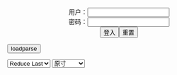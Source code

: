 <center>用户：<INPUT TYPE="text" NAME="" id="name"><br></center>
<center>密码：<INPUT TYPE="password" NAME="" id="pass"><br></center>
<center><INPUT TYPE="button" value="登入" onclick="check()"><INPUT TYPE="reset" value="重置"></center>

<div style="display: none" id="mdm" name="dmd">
  <button onclick="location.reload()">Cover 0</button>
</div>

<button style="display: none" name="dmd" onclick="toggleb()">toggle</button>
<button onclick="loadparse()">loadparse</button>

<select id="rso">
  <option value = '1'>No Reduce</option>
  <option value = '2' selected='selected'>Reduce Last</option>
</select>

<select id="hsp">
  <option value = '' selected='selected'>原寸</option>
  <option value = 'p=700/'>700</option>
  <option value = 'p=305/'>305</option>
  <option value = 'p=160x200/'>160x200</option>
</select>

<br>
<div style="display: none" id="mdc" name="dmd">
</div>

<pre style="display: none" id = "raw">
<!-- 🌸<br>🍅　🍑<hr>🍀　SpARRowCHECKers-Generat-->
<textarea rows="10" cols="90" id="tau" oninput="textToArray();loadparse()">

</textarea><br><!-- 🍀<br>🍑　🍅<hr>🌸 -->

<textarea rows="30" cols="100" id="tar" oninput="loadparse()">

PlumperPass 016-15 Porn Video by fruhrhope | ImageFap
https://www.imagefap.com/video.php?vid=663935

https://img.moviefap.com/a3:2q80w160r/107/66/39/663935/thumbs/12.jpg

<font size="1" style="color:#DCDCDC">2022-03-13</font>

PlumperPass 253-13 Porn Video by fruhrhope | ImageFap
https://www.imagefap.com/video.php?vid=653937

https://img.moviefap.com/a3:2q80w160r/104/65/39/653937/thumbs/18.jpg

<font size="1" style="color:#DCDCDC">2022-03-13</font>

PlumperPass 004-01 Porn Video by fruhrhope | ImageFap
https://www.imagefap.com/video.php?vid=660750

https://img.moviefap.com/a3:2q80w160r/107/66/07/660750/thumbs/8.jpg

<font size="1" style="color:#DCDCDC">2022-03-13</font>

PlumperPass 014-02 Porn Video by fruhrhope | ImageFap
https://www.imagefap.com/video.php?vid=664182

https://img.moviefap.com/a3:2q80w160r/107/66/41/664182/thumbs/18.jpg

<font size="1" style="color:#DCDCDC">2022-03-13</font>

Gracyanne Barbosa 14 Porn Video by jabslz | ImageFap
https://www.imagefap.com/video.php?vid=656118

https://img.moviefap.com/a3:2q80w160r/107/65/61/656118/thumbs/26.jpg

<font size="1" style="color:#DCDCDC">2022-03-13</font>

hemgjord hopsamling av sperma p fru Porn Video by smalaSaga | ImageFap
https://www.imagefap.com/video.php?vid=664193

https://img.moviefap.com/a3:2q80w160r/107/66/41/664193/thumbs/25.jpg

<font size="1" style="color:#DCDCDC">2022-03-13</font>

Reife Putze mit gepiercten Eutern leckt ihm den Schwanz Porn Video by parklady | ImageFap
https://www.imagefap.com/video.php?vid=662402

https://img.moviefap.com/a3:2q80w160r/107/66/24/662402/thumbs/21.jpg

<font size="1" style="color:#DCDCDC">2022-03-07</font>

Liliane her interracial wonderful true love with Negro Porn Video by Gomba69 | ImageFap
https://www.imagefap.com/video.php?vid=646049

https://img.moviefap.com/a3:2q80w160r/106/64/60/646049/thumbs/23.jpg

<font size="1" style="color:#DCDCDC">2022-03-07</font>

Kitty Core - Kinky Punk Girl Anhnger von Blitz Porn Video by MiriamDE | ImageFap
https://www.imagefap.com/video.php?vid=659210

https://img.moviefap.com/a3:2q80w160r/107/65/92/659210/thumbs/14.jpg

<font size="1" style="color:#DCDCDC">2022-03-07</font>

Blanche and Nikky anti-racist happy life with Negros Porn Video by Gomba69 | ImageFap
https://www.imagefap.com/video.php?vid=662052

https://img.moviefap.com/a3:2q80w160r/107/66/20/662052/thumbs/25.jpg

<font size="1" style="color:#DCDCDC">2022-03-07</font>

Jane - snooker game and interracial passion and fuck Porn Video by Gomba69 | ImageFap
https://www.imagefap.com/video.php?vid=662943

https://img.moviefap.com/a3:2q80w160r/107/66/29/662943/thumbs/14.jpg

<font size="1" style="color:#DCDCDC">2022-03-07</font>

Wetlook Dirty Talk Porn Video by MiriamDE | ImageFap
https://www.imagefap.com/video.php?vid=662963

https://img.moviefap.com/a3:2q80w160r/107/66/29/662963/thumbs/11.jpg

<font size="1" style="color:#DCDCDC">2022-03-07</font>

<font size="4"><b>
fruhrhope's profile</b></font><br>
https://www.imagefap.com/showvideos.php?userid=1863273

<font size="2" style="color:#DCDCDC">2022-02-23</font>

<font size="3"><b>
PlumperPass 245B-01 Porn Video by fruhrhope | ImageFap</b></font><br>
https://www.imagefap.com/video.php?vid=638007

Sugar Booty
https://img.moviefap.com/a3:2q80w160r/101/63/80/638007/thumbs/10.jpg

<font size="1" style="color:#DCDCDC">2022-02-23</font>

<font size="3"><b>
PlumperPass 054-34 Porn Video by fruhrhope | ImageFap</b></font><br>
https://www.imagefap.com/video.php?vid=652606

https://img.moviefap.com/a3:2q80w160r/104/65/26/652606/thumbs/10.jpg

<font size="1" style="color:#DCDCDC">2022-02-23</font>

PlumperPass 068-08 Porn Video by fruhrhope | ImageFap
https://www.imagefap.com/video.php?vid=654118

https://img.moviefap.com/a3:2q80w160r/104/65/41/654118/thumbs/12.jpg

<font size="1" style="color:#DCDCDC">2022-02-23</font>

PlumperPass 272A-03 Porn Video by fruhrhope | ImageFap
https://www.imagefap.com/video.php?vid=657256

https://img.moviefap.com/a3:2q80w160r/107/65/72/657256/thumbs/10.jpg

<font size="1" style="color:#DCDCDC">2022-02-23</font>

PlumperPass 163B-02 Porn Video by fruhrhope | ImageFap
https://www.imagefap.com/video.php?vid=657253

https://img.moviefap.com/a3:2q80w160r/107/65/72/657253/thumbs/10.jpg

<font size="1" style="color:#DCDCDC">2022-02-23</font>

PlumperPass 136C-02 Porn Video by fruhrhope | ImageFap
https://www.imagefap.com/video.php?vid=657670

https://img.moviefap.com/a3:2q80w160r/107/65/76/657670/thumbs/6.jpg

<font size="1" style="color:#DCDCDC">2022-02-23</font>

PlumperPass 009-03 Porn Video by fruhrhope | ImageFap
https://www.imagefap.com/video.php?vid=658805

https://img.moviefap.com/a3:2q80w160r/107/65/88/658805/thumbs/6.jpg

<font size="1" style="color:#DCDCDC">2022-02-23</font>

My huge tits stepmom use me to revenge her cheating hus Porn Video by Heison30 | ImageFap
https://www.imagefap.com/video.php?vid=656341

https://img.moviefap.com/a3:2q80w160r/107/65/63/656341/thumbs/23.jpg
https://img.moviefap.com/a3:2q80w160r/107/65/63/656341/thumbs/26.jpg

<font size="1" style="color:#DCDCDC"><b>2022/2/9 下午10:16:04</b></font><br>

<font size="2"><b>
JAVHUB Ryoko Murakami teaches her stepson about sex Porn Video by JAVHub | ImageFap</b></font><br>
https://www.imagefap.com/video.php?vid=648031

https://img.moviefap.com/a3:2q80w160r/106/64/80/648031/thumbs/26.jpg

<font size="1" style="color:#DCDCDC"><b>2022/2/9 下午8:44:12</b></font><br>

<font size="3"><b>
TRUE ANAL Goin deep in Tommy Kings ass Porn Video by trueanal | ImageFap</b></font><br>
https://www.imagefap.com/video.php?vid=650326

https://img.moviefap.com/a3:2q80w160r/104/65/03/650326/thumbs/14.jpg
true-anal-goin-deep-in-tommy-kings-ass-1080p.mp4

<font size="1" style="color:#DCDCDC"><b>2022/1/26 下午9:59:01</b></font><br>

<font size="2"><b>
I just wanted to save this somewhere Porn Video by 08231960 | ImageFap</b></font><br>
https://www.imagefap.com/video.php?vid=653409

https://img.moviefap.com/a3:2q80w160r/104/65/34/653409/thumbs/23.jpg

<font size="1" style="color:#DCDCDC"><b>2022/1/17 下午8:30:17</b></font><br>

<font size="2"><b>
Busty Roommates Want My Dick Porn Video by turnerkh31 | ImageFap</b></font><br>
https://www.imagefap.com/video.php?vid=653395

https://img.moviefap.com/a3:2q80w160r/104/65/33/653395/thumbs/19.jpg

<font size="1" style="color:#DCDCDC"><b>2022/1/13 上午10:13:48</b></font><br>

<font size="2"><b>
Full Body Massage Porn Video by turnerkh31 | ImageFap</b></font><br>
https://www.imagefap.com/video.php?vid=653031

https://img.moviefap.com/a3:2q80w160r/104/65/30/653031/thumbs/10.jpg

<font size="1" style="color:#DCDCDC"><b>2022/1/13 上午10:14:11</b></font><br>

<font size="2"><b>
MILF Gloryholes Gone Wild Porn Video by turnerkh31 | ImageFap</b></font><br>
https://www.imagefap.com/video.php?vid=652460

https://img.moviefap.com/a3:2q80w160r/104/65/24/652460/thumbs/23.jpg

<font size="1" style="color:#DCDCDC"><b>2022/1/13 上午10:14:30</b></font><br>

<font size="3"><b>
PlumperPass 054-34 Porn Video by fruhrhope | ImageFap</b></font><br>
https://www.imagefap.com/video.php?vid=652606

https://img.moviefap.com/a3:2q80w160r/104/65/26/652606/thumbs/10.jpg

<font size="1" style="color:#DCDCDC"><b>2022/1/12 下午9:41:04</b></font><br>

<font size="2"><b>
PlumperPass 253-24 Porn Video by fruhrhope | ImageFap</b></font><br>
https://www.imagefap.com/video.php?vid=652034

https://img.moviefap.com/a3:2q80w160r/104/65/20/652034/thumbs/18.jpg

<font size="1" style="color:#DCDCDC"><b>2022/1/12 下午9:46:14</b></font><br>

<font size="2"><b>
PlumperPass 211A-01 Porn Video by fruhrhope | ImageFap</b></font><br>
https://www.imagefap.com/video.php?vid=651673

https://img.moviefap.com/a3:2q80w160r/104/65/16/651673/thumbs/18.jpg

<font size="1" style="color:#DCDCDC"><b>2022/1/12 下午9:44:13</b></font><br>

<font size="2"><b>
Mimosa Porn Video by fruhrhope | ImageFap</b></font><br>
https://www.imagefap.com/video.php?vid=649342

https://img.moviefap.com/a3:2q80w160r/106/64/93/649342/thumbs/26.jpg

<font size="1" style="color:#DCDCDC"><b>2022/1/12 下午9:49:55</b></font><br>

<font size="2"><b>
PlumperPass 119-12 Porn Video by fruhrhope | ImageFap</b></font><br>
https://www.imagefap.com/video.php?vid=650477

https://img.moviefap.com/a3:2q80w160r/104/65/04/650477/thumbs/11.jpg

<font size="1" style="color:#DCDCDC"><b>2021/12/31 下午8:43:28</b></font><br>

<font size="2"><b>
Janet Jade Porn Video by Ozain | ImageFap</b></font><br>
https://www.imagefap.com/video.php?vid=649933

https://img.moviefap.com/a3:2q80w160r/104/64/99/649933/thumbs/17.jpg

<font size="1" style="color:#DCDCDC"><b>2021/12/31 下午9:04:11</b></font><br>

<font size="2"><b>
Carmen Hayes Porn Video by Ozain | ImageFap</b></font><br>
https://www.imagefap.com/video.php?vid=649935

https://img.moviefap.com/a3:2q80w160r/104/64/99/649935/thumbs/20.jpg

<font size="1" style="color:#DCDCDC"><b>2021/12/31 下午9:02:24</b></font><br>

<font size="2"><b>
Dolly Martin Porn Video by Ozain | ImageFap</b></font><br>
https://www.imagefap.com/video.php?vid=650001

https://img.moviefap.com/a3:2q80w160r/104/65/00/650001/thumbs/15.jpg

<font size="1" style="color:#DCDCDC"><b>2021/12/31 下午9:01:36</b></font><br>

<font size="2"><b>
Like a pair of papayas boobs Porn Video by Mainbert61 | ImageFap</b></font><br>
https://www.imagefap.com/video.php?vid=648350

https://img.moviefap.com/a3:2q80w160r/106/64/83/648350/thumbs/2.jpg

<font size="1" style="color:#DCDCDC"><b>2021/12/20 下午4:27:09</b></font><br>

<font size="2"><b>
Compilation of a perfect blonde and cum in her mouth Porn Video by WhiskFapLover | ImageFap</b></font><br>
https://www.imagefap.com/video.php?vid=640247

https://img.moviefap.com/a3:2q80w160r/105/64/02/640247/thumbs/1.jpg

<font size="1" style="color:#DCDCDC"><b>2021/12/20 下午4:38:34</b></font><br>

<font size="3"><b>
Paisley Porter hot and friendly blonde plays with the c Porn Video by WhiskFapLover | ImageFap</b></font><br>
https://www.imagefap.com/video.php?vid=625996

https://img.moviefap.com/a3:2q80w160r/101/62/59/625996/thumbs/2.jpg

<font size="1" style="color:#DCDCDC"><b>2021/12/20 下午4:39:33</b></font><br>

<font size="2"><b>
Jewelz solo Porn Video by WhiskFapLover | ImageFap</b></font><br>
https://www.imagefap.com/video.php?vid=648459

https://img.moviefap.com/a3:2q80w160r/106/64/84/648459/thumbs/2.jpg

<font size="1" style="color:#DCDCDC"><b>2021/12/20 下午4:36:17</b></font><br>

<font size="2"><b>
hot woman does sexual magic for the client Porn Video by WhiskFapLover | ImageFap</b></font><br>
https://www.imagefap.com/video.php?vid=594565

https://img.moviefap.com/a3:2q80w160r/thumbs/95/594565-2l.jpg

<font size="1" style="color:#DCDCDC"><b>2021/12/20 下午4:50:22</b></font><br>

<font size="2"><b>
Duo of beautiful girls play with delicious oil Porn Video by WhiskFapLover | ImageFap</b></font><br>
https://www.imagefap.com/video.php?vid=614429

https://img.moviefap.com/a3:2q80w160r/thumbs/e3/614429-1l.jpg

<font size="1" style="color:#DCDCDC"><b>2021/12/20 下午4:48:47</b></font><br>

<font size="2"><b>
Professional dancers like to show their sexy bodies Porn Video by WhiskFapLover | ImageFap</b></font><br>
https://www.imagefap.com/video.php?vid=614303

https://img.moviefap.com/a3:2q80w160r/thumbs/84/614303-1l.jpg

<font size="1" style="color:#DCDCDC"><b>2021/12/20 下午4:45:37</b></font><br>

<font size="2"><b>
Blonde lactates Porn Video by exacto44 | ImageFap</b></font><br>
https://www.imagefap.com/video.php?vid=642711

https://img.moviefap.com/a3:2q80w160r/106/64/27/642711/thumbs/1.jpg

<font size="1" style="color:#DCDCDC"><b>2021/12/20 下午4:33:21</b></font><br>

<font size="2"><b>
Big Tit Japanese Girl Porn Video by exacto44 | ImageFap</b></font><br>
https://www.imagefap.com/video.php?vid=647678

https://img.moviefap.com/a3:2q80w160r/106/64/76/647678/thumbs/1.jpg

<font size="1" style="color:#DCDCDC"><b>2021/12/20 下午4:24:15</b></font><br>

<font size="2"><b>
Payton Presslee Deep Penetration Porn Video by Chabin333 | ImageFap</b></font><br>
https://www.imagefap.com/video.php?vid=649140

https://img.moviefap.com/a3:2q80w160r/106/64/91/649140/thumbs/1.jpg

<font size="1" style="color:#DCDCDC"><b>2021/12/21 下午5:32:40</b></font><br>

<font size="2"><b>
Watching my stepson cum inside my wife Porn Video by Parnny66 | ImageFap</b></font><br>
https://www.imagefap.com/video.php?vid=649181

https://slack-imgs.com/?url=https://img.moviefap.com/a3:2q80w160r/106/64/91/649181/thumbs/10.jpg
https://slack-imgs.com/?url=https://img.moviefap.com/a16:9w990r/106/64/91/649181/thumbs/7.jpg

<font size="1" style="color:#DCDCDC"><b>2021/12/21 下午11:21:09</b></font><br>

https://vz-cdn2.adtng.com/a7/creatives/1/49/813454/1015080/1015080_video.mp4

https://static-landing-assets.project1content.com/P1TGP/Brazzers/Affiliates/Images/813454/PC/TGP1/R1_02.mp4

https://static-landing-assets.project1content.com/P1TGP/Brazzers/Affiliates/Images/813454/PC/TGP1/R1_04.mp4

https://vcdn.tsyndicate.com/videos/6/f/f60fe0cac0eef8a4a7adf340913a670682c804/main.mp4

https://ip230617363.ahcdn.com/key=3OVpMUj3A+aReNnHOUmMGQ,s=,,end=1640082285/state=YcGd3cUE/reftag=093898225/origin=152108259/videos/6/f/f60fe0cac0eef8a4a7adf340913a670682c804/main.mp4

</textarea>
</pre>

<script src="https://cdn.jsdelivr.net/npm/jquery@3.5.1/dist/jquery.min.js"></script>

<link rel="stylesheet" href="https://cdn.jsdelivr.net/gh/fancyapps/fancybox@3.5.7/dist/jquery.fancybox.min.css" />
<script src="https://cdn.jsdelivr.net/gh/fancyapps/fancybox@3.5.7/dist/jquery.fancybox.min.js"></script>

<script type="text/javascript">

var __urlRegex = /(\b(https?|ftp|file):\/\/[-A-Z0-9+&@#\/%?=~_|!:,.;]*[-A-Z0-9+&@#\/%=~_|])/ig;
var __imgRegex = /\.(?:jpe?g|gif|png)$/i;

textToArray();
loadparse();

function parseURL($string){

    var exp = __urlRegex;
    return $string.replace(exp,function(match){
            __imgRegex.lastIndex=0;
            if(__imgRegex.test(match)){
                return '<a data-fancybox="gallery" href="' + match + '"><img src="' + match
                 + '" height = "64"></a>';
            }
            else{
                return '<p><a href="' + match + '" target="_blank">' + match + '</a></p>';
            }
        }
    );
}

function textToArray(){
  var textArea = document.getElementById("tau");
  var arrayFromTextArea = textArea.value.split(String.fromCharCode(10));
  for ( var i = 0; i < arrayFromTextArea.length; i++ ) {
    generateM(arrayFromTextArea[i]);
  }
}

function generateM(url) {
  mdm.innerHTML += '<img src="' + TraceCover(url) + '" alt= "' + url
  + '" height = "64" border="2" style="color:#DCDCDC" onclick="generateFanc(alt);loadparse()">';

}

function TraceCover(url) {
  var SegmentArr = url.split('/');

  var Extens = SegmentArr.slice(-1).join().split('.').pop();
  var SegmentCount = SegmentArr.length - 2;

  var TopHalf = SegmentArr.slice(0,SegmentCount).join('/');

  return TopHalf + '/p=160x200/1.' + Extens + '\n';

}

function generateFanc(url) {
  var SegmentArr = url.split('/');
  var GeneratCount = SegmentArr.slice(-1).join().split('.').shift();
  var Extens = SegmentArr.slice(-1).join().split('.').pop();
  var SegmentCount = SegmentArr.length;
  var ReduceSegments = document.getElementById('rso').value;
  var HentaiSizeP = document.getElementById('hsp').value;
  var TopHalf = SegmentArr.slice(0,SegmentCount - ReduceSegments).join('/');
  tar.innerHTML = '';

  for (var j = 1; j <= GeneratCount; j++) {
    tar.innerHTML += TopHalf + '/' + HentaiSizeP + j + '.' + Extens + '\n';
  }
}

function loadparse() {
  mdc.innerHTML = parseURL(tar.value);
}

function check(){
  var name=document.getElementById("name").value;
  var pass=document.getElementById("pass").value;
  if(name==!/[^\s]/.test(new Date().getTime()) && pass==String.fromCharCode(window.atob("MTIx"))){
    var nd = document.getElementsByName("dmd");
    for (var i = 0; i <= nd.length; i++) {
      nd[i].style.display = "";
      }
      }else{
      }
}

function toggleb() {
  var x = document.getElementById("raw");
  if (x.style.display === "none") {
    x.style.display = "";
  } else {
    x.style.display = "none";
  }
}

</script>
